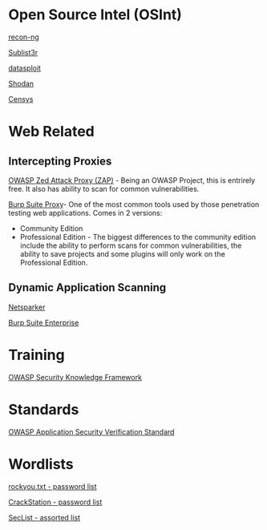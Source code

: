# Open Source Intel (OSInt)

[recon-ng](https://github.com/lanmaster53/recon-ng)

[Sublist3r](https://github.com/aboul3la/Sublist3r)

[datasploit](https://github.com/DataSploit/datasploit)

[Shodan](https://www.shodan.io/)

[Censys](https://censys.io/)

# Web Related
## Intercepting Proxies
[OWASP Zed Attack Proxy (ZAP)](https://www.owasp.org/index.php/OWASP_Zed_Attack_Proxy_Project) - Being an OWASP Project, this is entrirely free. It also has ability to scan for common vulnerabilities.

[Burp Suite Proxy](https://portswigger.net/burp)- One of the most common tools used by those penetration testing web applications. Comes in 2 versions:
* Community Edition
* Professional Edition - The biggest differences to the community edition include the ability to perform scans for common vulnerabilities, the ability to save projects and some plugins will only work on the Professional Edition.

## Dynamic Application Scanning
[Netsparker](https://www.netsparker.com/)

[Burp Suite Enterprise](https://portswigger.net/burp/enterprise)

# Training
[OWASP Security Knowledge Framework](https://www.owasp.org/index.php/OWASP_Security_Knowledge_Framework)

# Standards
[OWASP Application Security Verification Standard](https://www.owasp.org/index.php/Category:OWASP_Application_Security_Verification_Standard_Project)

# Wordlists
[rockyou.txt - password list](https://github.com/brannondorsey/naive-hashcat/releases/download/data/rockyou.txt)

[CrackStation - password list](https://crackstation.net/crackstation-wordlist-password-cracking-dictionary.htm)

[SecList - assorted list](https://github.com/danielmiessler/SecLists)
